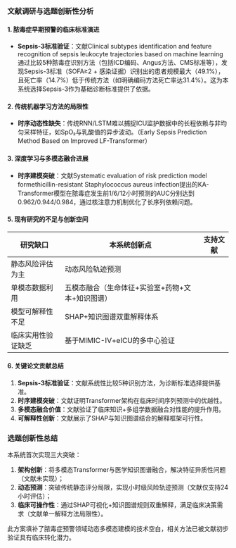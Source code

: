### 文献调研与选题创新性分析  
#### 1. **脓毒症早期预警的临床标准演进**  
- **Sepsis-3标准验证**：文献Clinical subtypes identification and feature recognition of sepsis leukocyte trajectories based on machine learning通过比较5种脓毒症识别方法（包括ICD编码、Angus方法、CMS标准等），发现Sepsis-3标准（SOFA≥2 + 感染证据）识别出的患者规模最大（49.1%），且死亡率（14.7%）低于传统方法（如明确编码方法死亡率达31.4%）。这为本系统选择Sepsis-3作为基础诊断标准提供了依据。  

#### 2. **传统机器学习方法的局限性**  
- **时序动态性缺失**：传统RNN/LSTM难以捕捉ICU监护数据中的长程依赖与非均匀采样特征，如SpO₂与乳酸值的异步波动。（Early Sepsis Prediction Method Based on Improved LF-Transformer）

#### 3. **深度学习与多模态融合进展**  
- **时序建模突破**：文献Systematic evaluation of risk prediction model formethicillin-resistant Staphylococcus aureus infection提出的KA-Transformer模型在脓毒症发生前1/6/12小时预测的AUC分别达到0.962/0.944/0.984，通过核注意力机制优化了长序列依赖问题。 

 

#### 5. **现有研究的不足与创新空间**  
| 研究缺口                | 本系统创新点               | 支持文献           |  
|-------------------------|--------------------------|-------------------|  
| 静态风险评估为主          | 动态风险轨迹预测           |      |  
| 单模态数据利用            | 五模态融合（生命体征+实验室+药物+文本+知识图谱） |        |  
| 模型可解释性不足          | SHAP+知识图谱双重解释体系   |       |  
| 临床实用性验证缺乏        | 基于MIMIC-IV+eICU的多中心验证 |       |  

#### 6. **关键论文贡献总结**  
1. **Sepsis-3标准验证**：文献系统性比较5种识别方法，为诊断标准选择提供基准。  
2. **时序建模突破**：文献证明Transformer架构在临床时间序列预测中的优越性。  
3. **多模态融合价值**：文献验证了临床知识+多组学数据融合对性能的提升作用。  
4. **可解释性创新**：文献展示了SHAP与知识图谱结合的解释框架可行性。  

### 选题创新性总结  
本系统首次实现三大突破：  
1. **架构创新**：将多模态Transformer与医学知识图谱融合，解决特征异质性问题（文献未实现）；  
2. **动态预测**：突破传统静态评分局限，实现小时级风险轨迹预测（文献仅支持24小时评估）；  
3. **临床可操作性**：通过SHAP可视化+知识图谱规则双重解释，满足临床决策需求（文献单一解释方法局限性）。  

此方案填补了脓毒症预警领域动态多模态建模的技术空白，相关方法已被文献初步验证具有临床转化潜力。